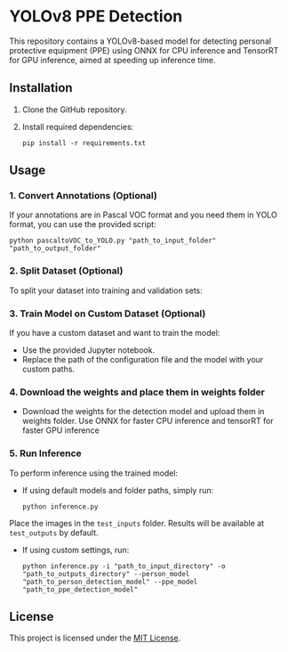 # YOLOv8 PPE Detection

This repository contains a YOLOv8-based model for detecting personal protective equipment (PPE) using ONNX for CPU inference and TensorRT for GPU inference, aimed at speeding up inference time.

## Installation

1. Clone the GitHub repository.

2. Install required dependencies:

    ```
    pip install -r requirements.txt
    ```

## Usage

### 1. Convert Annotations (Optional)

If your annotations are in Pascal VOC format and you need them in YOLO format, you can use the provided script:

```
python pascaltoVOC_to_YOLO.py "path_to_input_folder" "path_to_output_folder"
```


### 2. Split Dataset (Optional)

To split your dataset into training and validation sets:


### 3. Train Model on Custom Dataset (Optional)

If you have a custom dataset and want to train the model:

- Use the provided Jupyter notebook.
- Replace the path of the configuration file and the model with your custom paths.

### 4. Download the weights and place them in weights folder

 - Download the weights for the detection model and upload them in weights folder. Use ONNX for faster CPU inference and tensorRT for faster GPU inference

### 5. Run Inference

To perform inference using the trained model:


- If using default models and folder paths, simply run:

    ```
    python inference.py
    ```

Place the images in the `test_inputs` folder. Results will be available at `test_outputs` by default.

- If using custom settings, run:
    ```
    python inference.py -i "path_to_input_directory" -o "path_to_outputs_directory" --person_model "path_to_person_detection_model" --ppe_model "path_to_ppe_detection_model"
    ```

## License

This project is licensed under the [MIT License](LICENSE).
